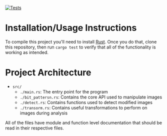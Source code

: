 [![Tests](https://github.com/jesselooney/cosc383-project4/actions/workflows/ci.yml/badge.svg)](https://github.com/jesselooney/cosc383-project4/actions/workflows/ci.yml)

# Installation/Usage Instructions

To compile this project you'll need to install [Rust](https://www.rust-lang.org/learn/get-started). Once you do that, clone this repository, then run `cargo test` to verify that all of the functionality is working as intended.

# Project Architecture

- `src/`
  - `./main.rs`: The entry point for the program
  - `./bit_pattersn.rs`: Contains the core API used to manipulate images
  - `./detect.rs`: Contains functions used to detect modified images
  - `./transorm.rs`: Contains useful transformations to perform on images during analysis

All of the files have module and function level documentation that should be read in their respective files.
